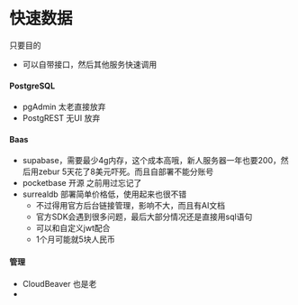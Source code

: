 # 快速数据

只要目的

* 可以自带接口，然后其他服务快速调用





#### PostgreSQL

* pgAdmin 太老直接放弃
* PostgREST 无UI 放弃





#### Baas

* supabase，需要最少4g内存，这个成本高哦，新人服务器一年也要200，然后用zebur 5天花了8美元吓死。而且自部署不能分账号
* pocketbase 开源 之前用过忘记了
* surrealdb 部署简单价格低，使用起来也很不错
  * 不过得用官方后台链接管理，影响不大，而且有AI文档
  * 官方SDK会遇到很多问题，最后大部分情况还是直接用sql语句
  * 可以和自定义jwt配合
  * 1个月可能就5块人民币



#### 管理

* CloudBeaver 也是老
*



